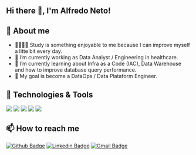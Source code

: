 ## Hi there 👋, I'm Alfredo Neto!

## 📑 About me
- 👩🏻‍💻📙 Study is something enjoyable to me because I can improve myself a litte bit every day.
- 🔭 I’m currently working as Data Analyst / Engineering in healthcare.
- 🌱 I’m currently learning about Infra as a Code (IAC), Data Warehouse and how to improve database query performance.
- 🎯 My goal is become a DataOps / Data Plataform Engineer.

<!--
**alfredojoseneto/alfredojoseneto** is a ✨ _special_ ✨ repository because its `README.md` (this file) appears on your GitHub profile.

find emojis here:  https://emojidb.org/goals-emojis

Here are some ideas to get you started:

- 🔭 I’m currently working on ...
- 🌱 I’m currently learning ...
- 👯 I’m looking to collaborate on ...
- 🤔 I’m looking for help with ...
- 💬 Ask me about ...
- 📫 How to reach me: ...
- 😄 Pronouns: ...
- ⚡ Fun fact: ...

-->


## 🔧 Technologies & Tools
![](https://img.shields.io/badge/OS-Linux-informational?style=flat&logo=linux&logoColor=white&color=4169E1)
![](https://img.shields.io/badge/Code-Python-informational?style=flat&logo=python&logoColor=white&color=4169E1)
![](https://img.shields.io/badge/Shell-Bash-informational?style=flat&logo=gnu-bash&logoColor=white&color=4169E1)
![](https://img.shields.io/badge/Tools-Docker-informational?style=flat&logo=docker&logoColor=white&color=4169E1)
![](https://img.shields.io/badge/Code-Java-informational?style=flat&logo=java&logoColor=white&color=4169E1)


## 📫 How to reach me
[![Github Badge](http://img.shields.io/badge/-Github-black?style=flat-square&logo=github&link=https://github.com/alfredojoseneto/)](https://github.com/alfredojoseneto/) 
[![Linkedin Badge](https://img.shields.io/badge/-LinkedIn-blue?style=flat-square&logo=Linkedin&logoColor=white&link=https://www.linkedin.com/in/alfredojoseneto/)](https://www.linkedin.com/in/alfredojoseneto)
[![Gmail Badge](https://img.shields.io/badge/-Gmail-d14836?style=flat-square&logo=Gmail&logoColor=white&link=mailto:defcon.alfredojoseneto@gmail.com)](mailto:alfredojoseneto@gmail.com)
